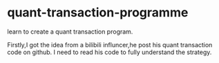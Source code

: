 # quant-transaction-programme
learn to create a quant transaction program.

Firstly,I got the idea from a bilibili influncer,he post his quant transaction code on github. I need to read his code to fully understand the strategy.  
